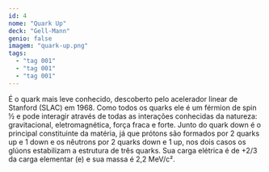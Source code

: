 ```yaml
---
id: 4
nome: "Quark Up"
deck: "Gell-Mann"
genio: false
imagem: "quark-up.png"
tags:
  - "tag 001"
  - "tag 001"
  - "tag 001"
---
```


É o quark mais leve conhecido, descoberto pelo acelerador linear de Stanford (SLAC) em 1968. Como todos os quarks ele é um férmion de spin ½ e pode interagir através de todas as interações conhecidas da natureza: gravitacional, eletromagnética, força fraca e forte. Junto do quark down é o principal constituinte da matéria, já que prótons são formados por 2 quarks up e 1 down e os nêutrons por 2 quarks down e 1 up, nos dois casos os glúons estabilizam a estrutura de três quarks. Sua carga elétrica é de +2/3 da carga elementar (e) e sua massa é 2,2 MeV/c².
